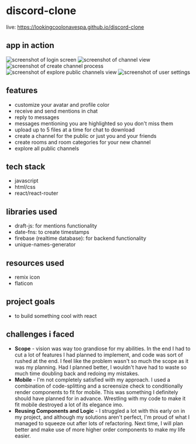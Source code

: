 # discord-clone

live: https://lookingcoolonavespa.github.io/discord-clone

## app in action
![screenshot of login screen](https://i.postimg.cc/ncqtpq6x/Screenshot-from-2021-12-30-19-25-17.png)
![screenshot of channel view](https://i.postimg.cc/KjgJ7rn8/Screenshot-from-2021-12-30-19-16-50.png)
![screenshot of create channel process](https://i.postimg.cc/jqwb3pcL/Screenshot-from-2021-12-30-19-17-02.png)
![screenshot of explore public channels view](https://i.postimg.cc/1RkZkv7M/Screenshot-from-2021-12-30-19-17-09.png)
![screenshot of user settings](https://i.postimg.cc/w38FwyVc/Screenshot-from-2021-12-30-19-17-13.png)

## features
- customize your avatar and profile color
- receive and send mentions in chat
- reply to messages
- messages mentioning you are highlighted so you don't miss them
- upload up to 5 files at a time for chat to download
- create a channel for the public or just you and your friends
- create rooms and room categories for your new channel
- explore all public channels

## tech stack 
- javascript
- html/css
- react/react-router 

## libraries used
- draft-js: for mentions functionality
- date-fns: to create timestamps
- firebase (realtime database): for backend functionality
- unique-names-generator

## resources used
- remix icon
- flaticon

## project goals
- to build something cool with react

## challenges i faced
- **Scope** - vision was way too grandiose for my abilities. In the end I had to cut a lot of features I had planned to implement, and code was sort of rushed at the end. I feel like the problem wasn't so much the scope as it was my planning. Had I planned better, I wouldn't have had to waste so much time doubling back and redoing my mistakes. 
- **Mobile** - I'm not completely satisfied with my approach. I used a combination of code-splitting and a screensize check to conditionally render components to fit for mobile. This was something I definitely should have planned for in advance. Wrestling with my code to make it fit mobile destroyed a lot of its elegance imo. 
- **Reusing Components and Logic** - I struggled a lot with this early on in my project, and although my solutions aren't perfect, I'm proud of what I managed to squeeze out after lots of refactoring. Next time, I will plan better and make use of more higher order components to make my life easier. 
